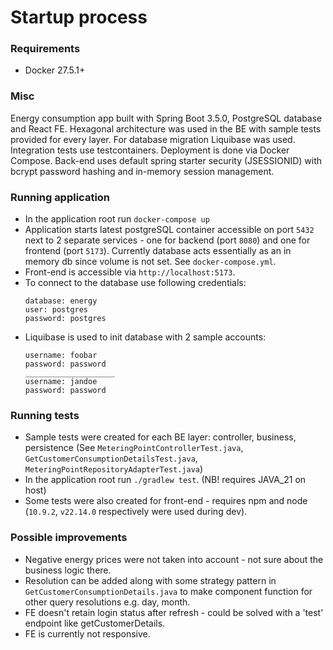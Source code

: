 # Startup process
### Requirements
* Docker 27.5.1+

### Misc
Energy consumption app built with Spring Boot 3.5.0, PostgreSQL database and React FE.
Hexagonal architecture was used in the BE with sample tests provided for every layer. For database migration Liquibase was used. Integration tests use testcontainers.
Deployment is done via Docker Compose. Back-end uses default spring starter security (JSESSIONID) with bcrypt password hashing and in-memory session management. 

### Running application
* In the application root run `docker-compose up`
* Application starts latest postgreSQL container accessible on port `5432` next to 2 separate services - one for backend (port `8080`) and one for frontend (port `5173`).
  Currently database acts essentially as an in memory db since volume is not set. See `docker-compose.yml`.
* Front-end is accessible via `http://localhost:5173`.
* To connect to the database use following credentials:
   ```
  database: energy
  user: postgres
  password: postgres
   ```
* Liquibase is used to init database with 2 sample accounts:
  ```
  username: foobar
  password: password
  ____________________
  username: jandoe
  password: password
  ```

### Running tests
* Sample tests were created for each BE layer: controller, business, persistence (See `MeteringPointControllerTest.java`, `GetCustomerConsumptionDetailsTest.java`, `MeteringPointRepositoryAdapterTest.java`)
* In the application root run `./gradlew test`. (NB! requires JAVA_21 on host)
* Some tests were also created for front-end - requires npm and node (`10.9.2`, `v22.14.0` respectively were used during dev).

### Possible improvements
* Negative energy prices were not taken into account - not sure about the business logic there.
* Resolution can be added along with some strategy pattern in `GetCustomerConsumptionDetails.java` to make component function for other query resolutions e.g. day, month.
* FE doesn't retain login status after refresh - could be solved with a 'test' endpoint like getCustomerDetails.
* FE is currently not responsive.